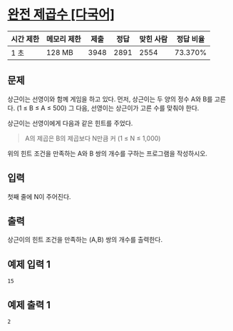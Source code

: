 # [완전 제곱수 [다국어]](https://www.acmicpc.net/problem/6131)

| 시간 제한 | 메모리 제한 | 제출 | 정답 | 맞힌 사람 | 정답 비율 |
| --- | --- | --- | --- | --- | --- |
| 1 초 | 128 MB | 3948 | 2891 | 2554 | 73.370% |

## 문제

상근이는 선영이와 함께 게임을 하고 있다. 먼저, 상근이는 두 양의 정수 A와 B를 고른다. (1 ≤ B ≤ A ≤ 500) 그 다음, 선영이는 상근이가 고른 수를 맞춰야 한다.

상근이는 선영이에게 다음과 같은 힌트를 주었다.

> A의 제곱은 B의 제곱보다 N만큼 커 (1 ≤ N ≤ 1,000)
> 

위의 힌트 조건을 만족하는 A와 B 쌍의 개수를 구하는 프로그램을 작성하시오.

## 입력

첫째 줄에 N이 주어진다.

## 출력

상근이의 힌트 조건을 만족하는 (A,B) 쌍의 개수를 출력한다.

## 예제 입력 1

```
15

```

## 예제 출력 1

```
2
```
